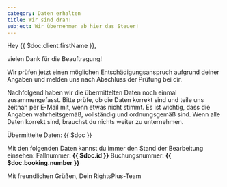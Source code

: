 ```yaml
---
category: Daten erhalten
title: Wir sind dran!
subject: Wir übernehmen ab hier das Steuer!
---
```


Hey {{ $doc.client.firstName }},

vielen Dank für die Beauftragung!

Wir prüfen jetzt einen möglichen Entschädigungsanspruch aufgrund deiner Angaben und melden uns nach Abschluss der Prüfung bei dir.

Nachfolgend haben wir die übermittelten Daten noch einmal zusammengefasst. Bitte prüfe, ob die Daten korrekt sind und teile uns zeitnah per E-Mail mit, wenn etwas nicht stimmt. Es ist wichtig, dass die Angaben wahrheitsgemäß, vollständig und ordnungsgemäß sind. Wenn alle Daten korrekt sind, brauchst du nichts weiter zu unternehmen.

Übermittelte Daten:
{{ $doc }}

Mit den folgenden Daten kannst du immer den Stand der Bearbeitung einsehen:
Fallnummer: **{{ $doc.id }}**
Buchungsnummer: **{{ $doc.booking.number }}**

Mit freundlichen Grüßen,
Dein RightsPlus-Team